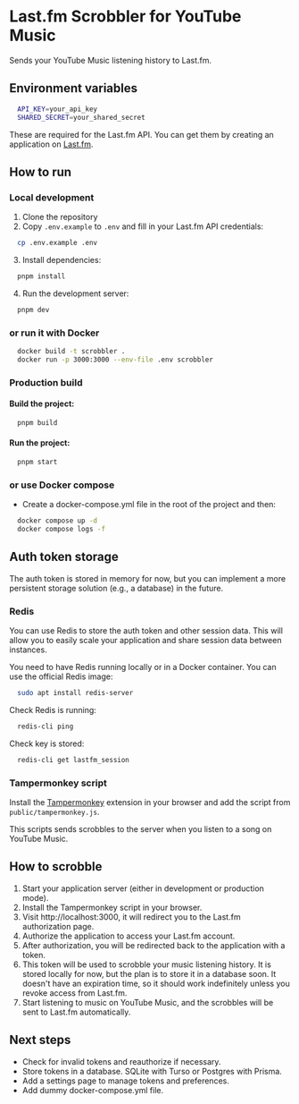 # Last.fm Scrobbler for YouTube Music

Sends your YouTube Music listening history to Last.fm.

## Environment variables

```bash
  API_KEY=your_api_key
  SHARED_SECRET=your_shared_secret
```

These are required for the Last.fm API. You can get them by creating an application on [Last.fm](https://www.last.fm/api/account/create).

## How to run

### Local development

1. Clone the repository
2. Copy `.env.example` to `.env` and fill in your Last.fm API credentials:

```bash
  cp .env.example .env
```

3. Install dependencies:

```bash
  pnpm install
```

4. Run the development server:

```bash
  pnpm dev
```

### or run it with Docker

```bash
  docker build -t scrobbler .
  docker run -p 3000:3000 --env-file .env scrobbler
```

### Production build

#### Build the project:

```bash
  pnpm build
```

#### Run the project:

```bash
  pnpm start
```

### or use Docker compose

- Create a docker-compose.yml file in the root of the project and then:

```bash
  docker compose up -d
  docker compose logs -f
```

## Auth token storage

The auth token is stored in memory for now, but you can implement a more persistent storage solution (e.g., a database) in the future.

### Redis

You can use Redis to store the auth token and other session data. This will allow you to easily scale your application and share session data between instances.

You need to have Redis running locally or in a Docker container. You can use the official Redis image:

```bash
  sudo apt install redis-server
```

Check Redis is running:

```bash
  redis-cli ping
```

Check key is stored:

```bash
  redis-cli get lastfm_session
```

### Tampermonkey script

Install the [Tampermonkey](https://www.tampermonkey.net/) extension in your browser and add the script from `public/tampermonkey.js`.

This scripts sends scrobbles to the server when you listen to a song on YouTube Music.

## How to scrobble

1. Start your application server (either in development or production mode).
1. Install the Tampermonkey script in your browser.
1. Visit http://localhost:3000, it will redirect you to the Last.fm authorization page.
1. Authorize the application to access your Last.fm account.
1. After authorization, you will be redirected back to the application with a token.
1. This token will be used to scrobble your music listening history. It is stored locally for now, but the plan is to store it in a database soon. It doesn't have an expiration time, so it should work indefinitely unless you revoke access from Last.fm.
1. Start listening to music on YouTube Music, and the scrobbles will be sent to Last.fm automatically.

## Next steps

- Check for invalid tokens and reauthorize if necessary.
- Store tokens in a database. SQLite with Turso or Postgres with Prisma.
- Add a settings page to manage tokens and preferences.
- Add dummy docker-compose.yml file.
